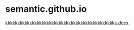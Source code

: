 # semantic.github.io
[kkkkkkkkkkkkkkkkkkkkkkkkkkkkkkkkkkkkkkkkkkkkkk.docx](https://github.com/pratik1802/semantic.github.io/files/9655134/kkkkkkkkkkkkkkkkkkkkkkkkkkkkkkkkkkkkkkkkkkkkkk.docx)
